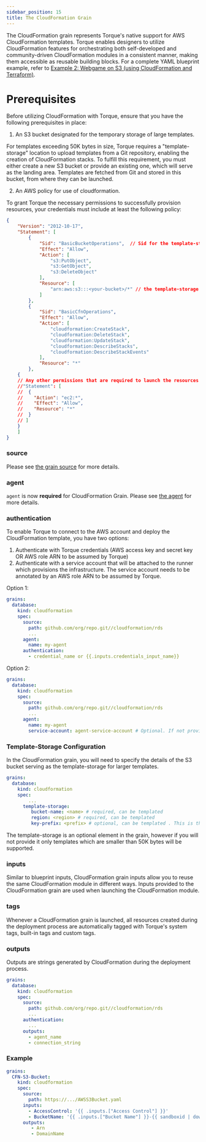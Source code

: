 ```yaml
---
sidebar_position: 15
title: The CloudFormation Grain
---
```


The CloudFormation grain represents Torque's native support for AWS CloudFormation templates. Torque enables designers to utilize CloudFormation features for orchestrating both self-developed and community-driven CloudFormation modules in a consistent manner, making them accessible as reusable building blocks. For a complete YAML blueprint example, refer to [Example 2: Webgame on S3 (using CloudFormation and Terraform)](/blueprint-designer-guide/blueprint-quickstart-guide#example-multi-grain-blueprint-2-web-game-on-s3-using-cloudformation-and-terraform).

# Prerequisites

Before utilizing CloudFormation with Torque, ensure that you have the following prerequisites in place:

1. An S3 bucket designated for the temporary storage of large templates.
   

For templates exceeding 50K bytes in size, Torque requires a "template-storage" location to upload templates from a Git repository, enabling the creation of CloudFormation stacks. To fulfill this requirement, you must either create a new S3 bucket or provide an existing one, which will serve as the landing area. Templates are fetched from Git and stored in this bucket, from where they can be launched.


2. An AWS policy for use of cloudformation.


To grant Torque the necessary permissions to successfully provision resources, your credentials must include at least the following policy:

```json
{
	"Version": "2012-10-17",
	"Statement": [
		{
			"Sid": "BasicBucketOperations",  // Sid for the template-storage bucket. If all your temaplates are smaller than 50K, this can be ommitted. 
			"Effect": "Allow",
			"Action": [
				"s3:PutObject",
				"s3:GetObject",
				"s3:DeleteObject"
			],
			"Resource": [
				"arn:aws:s3:::<your-bucket>/*" // the template-storage bucket name. 
			]
		},
		{
			"Sid": "BasicCfnOperations",
			"Effect": "Allow",
			"Action": [
				"cloudformation:CreateStack",
				"cloudformation:DeleteStack",
				"cloudformation:UpdateStack",
				"cloudformation:DescribeStacks",
				"cloudformation:DescribeStackEvents"
			],
			"Resource": "*"
		},
    {
    // Any other permissions that are required to launch the resources inside the template. For example, if your template is using EC2 you can use:
    //"Statement": [
    //  {
    //    "Action": "ec2:*",
    //    "Effect": "Allow",
    //    "Resource": "*"
    //  }
    // ]
    }
	]
}
```


### source 
Please see [the grain source](/blueprint-designer-guide/blueprints/blueprints-yaml-structure#source) for more details.

### agent
```agent``` is now **required** for CloudFormation Grain. Please see [the agent](/blueprint-designer-guide/blueprints/blueprints-yaml-structure#Agent) for more details.

### authentication
To enable Torque to connect to the AWS account and deploy the CloudFormation template, you have two options:
1. Authenticate with Torque credentials (AWS access key and secret key OR AWS role ARN to be assumed by Torque)
2. Authenticate with a service account that will be attached to the runner which provisions the infrastructure. The service account needs to be annotated by an AWS role ARN to be assumed by Torque. 

Option 1:
```yaml
grains:
  database:
    kind: cloudformation
    spec:
      source:
        path: github.com/org/repo.git//cloudformation/rds
        ...
      agent: 
        name: my-agent  
      authentication:
        - credential_name or {{.inputs.credentials_input_name}}
```

Option 2:
```yaml
grains:
  database:
    kind: cloudformation
    spec:
      source:
        path: github.com/org/repo.git//cloudformation/rds
        ...
      agent:
        name: my-agent 
        service-account: agent-service-account # Optional. If not provided, Torque will try to use the default service account of the agent.

```


### Template-Storage Configuration
In the CloudFormation grain, you will need to specify the details of the S3 bucket serving as the template-storage for larger templates.
```yaml
grains:
  database:
    kind: cloudformation
    spec:
        ...
      template-storage:
         bucket-name: <name> # required, can be templated 
         region: <region> # required, can be templated
         key-prefix: <prefix> # optional, can be templated . This is the file path where the template will be located inside the bucket.
```

The template-storage is an optional element in the grain, however if you will not provide it only templates which are smaller than 50K bytes will be supported. 

### inputs​
Similar to blueprint inputs, CloudFormation grain inputs allow you to reuse the same CloudFormation module in different ways. Inputs provided to the CloudFormation grain are used when launching the CloudFormation module.

### tags​
Whenever a CloudFormation grain is launched, all resources created during the deployment process are automatically tagged with Torque's system tags, built-in tags and custom tags.

### outputs​
Outputs are strings generated by CloudFormation during the deployment process.

```yaml
grains:
  database:
    kind: cloudformation
    spec:
      source:
        path: github.com/org/repo.git//cloudformation/rds
        ...
      authentication:
        ...
      outputs:
        - agent_name
        - connection_string
```
### Example
```yaml
grains:
  CFN-S3-Bucket:
    kind: cloudformation
    spec: 
      source:
        path: https://.../AWSS3Bucket.yaml
      inputs:
        - AccessControl: '{{ .inputs.["Access Control"] }}'
        - BucketName: '{{ .inputs.["Bucket Name"] }}-{{ sandboxid | downcase }}'
      outputs:
         - Arn
         - DomainName
```
